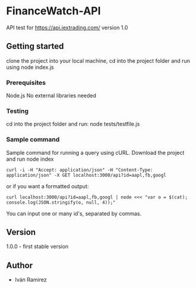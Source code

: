 # FinanceWatch-API
API test for https://api.iextrading.com/ version 1.0

## Getting started 
clone the project into your local machine, cd into the project folder and run using node index.js

### Prerequisites
Node.js
No external libraries needed

### Testing
cd into the project folder and run:
node tests/testfile.js

### Sample command
Sample command for running a query using cURL.
Download the project and run node index
```
curl -i -H "Accept: application/json" -H "Content-Type: application/json" -X GET localhost:3000/api?id=aapl,fb,googl
```
or if you want a formatted output:
```
curl localhost:3000/api?id=aapl,fb,googl | node <<< "var o = $(cat); console.log(JSON.stringify(o, null, 4));" 
```
You can input one or many id's, separated by commas.

## Version
1.0.0 - first stable version

## Author
* Iván Ramirez